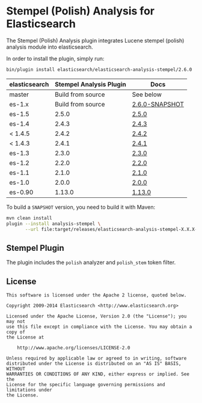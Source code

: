 Stempel (Polish) Analysis for Elasticsearch
==================================

The Stempel (Polish) Analysis plugin integrates Lucene stempel (polish) analysis module into elasticsearch.

In order to install the plugin, simply run: 

```sh
bin/plugin install elasticsearch/elasticsearch-analysis-stempel/2.6.0
```

| elasticsearch |  Stempel Analysis Plugin  |   Docs     |  
|---------------|-----------------------|------------|
| master        |  Build from source    | See below  |
| es-1.x        |  Build from source    | [2.6.0-SNAPSHOT](https://github.com/elastic/elasticsearch-analysis-stempel/tree/es-1.x/#version-260-snapshot-for-elasticsearch-1x)  |
| es-1.5        |  2.5.0                | [2.5.0](https://github.com/elastic/elasticsearch-analysis-stempel/tree/v2.5.0/#version-250-for-elasticsearch-15)                  |
|    es-1.4              |     2.4.3         | [2.4.3](https://github.com/elasticsearch/elasticsearch-analysis-stempel/tree/v2.4.3/#version-243-for-elasticsearch-14)                  |
| < 1.4.5       |  2.4.2                | [2.4.2](https://github.com/elastic/elasticsearch-analysis-stempel/tree/v2.4.2/#version-242-for-elasticsearch-14)                  |
| < 1.4.3       |  2.4.1                | [2.4.1](https://github.com/elastic/elasticsearch-analysis-stempel/tree/v2.4.1/#version-241-for-elasticsearch-14)                  |
| es-1.3        |  2.3.0                | [2.3.0](https://github.com/elastic/elasticsearch-analysis-stempel/tree/v2.3.0/#stempel-polish-analysis-for-elasticsearch)  |
| es-1.2        |  2.2.0                | [2.2.0](https://github.com/elastic/elasticsearch-analysis-stempel/tree/v2.2.0/#stempel-polish-analysis-for-elasticsearch)  |
| es-1.1        |  2.1.0                | [2.1.0](https://github.com/elastic/elasticsearch-analysis-stempel/tree/v2.1.0/#stempel-polish-analysis-for-elasticsearch)  |
| es-1.0        |  2.0.0                | [2.0.0](https://github.com/elastic/elasticsearch-analysis-stempel/tree/v2.0.0/#stempel-polish-analysis-for-elasticsearch)  |
| es-0.90       |  1.13.0               | [1.13.0](https://github.com/elastic/elasticsearch-analysis-stempel/tree/v1.13.0/#stempel-polish-analysis-for-elasticsearch)  |

To build a `SNAPSHOT` version, you need to build it with Maven:

```bash
mvn clean install
plugin --install analysis-stempel \
       --url file:target/releases/elasticsearch-analysis-stempel-X.X.X-SNAPSHOT.zip
```

Stempel Plugin
-----------------

The plugin includes the `polish` analyzer and `polish_stem` token filter.

License
-------

    This software is licensed under the Apache 2 license, quoted below.

    Copyright 2009-2014 Elasticsearch <http://www.elasticsearch.org>

    Licensed under the Apache License, Version 2.0 (the "License"); you may not
    use this file except in compliance with the License. You may obtain a copy of
    the License at

        http://www.apache.org/licenses/LICENSE-2.0

    Unless required by applicable law or agreed to in writing, software
    distributed under the License is distributed on an "AS IS" BASIS, WITHOUT
    WARRANTIES OR CONDITIONS OF ANY KIND, either express or implied. See the
    License for the specific language governing permissions and limitations under
    the License.
